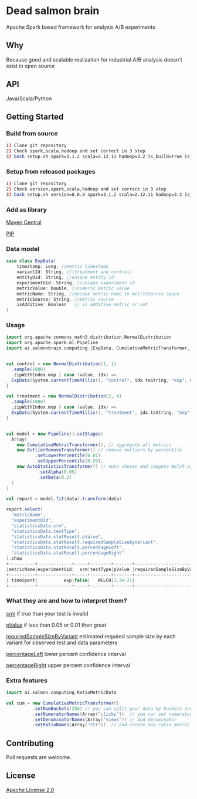 # Dead salmon brain

Apache Spark based framework for analysis A/B experiments

## Why
Because good and scalable
realization for industrial A/B analysis doesn't exist in open source

## API
Java/Scala/Python

## Getting Started
### Build from source

```bash
1) Clone git repository
2) Check spark,scala,hadoop and set correct in 3 step
3) bash setup.sh spark=3.1.2 scala=2.12.11 hadoop=3.2 is_build=true is_install_python_lib=false
```

### Setup from released packages
```bash
1) Clone git repository
2) Check version,spark,scala,hadoop and set correct in 3 step
3) bash setup.sh version=0.0.4 spark=3.1.2 scala=2.12.11 hadoop=3.2 is_build=false is_install_python_lib=false
```

### Add as library
[Maven Central](https://mvnrepository.com/artifact/ai.salmonbrain/)

[PIP](https://pypi.org/project/dead-salmon-brain/)


### Data model

```scala
case class ExpData(
    timestamp: Long, //metric timestamp
    variantId: String, //(treatment and control)
    entityUid: String, //unique entity id
    experimentUid: String, //unique experiment id
    metricValue: Double, //numeric metric value
    metricName: String, //unique metric name in metricSource space  
    metricSource: String, //metric source 
    isAdditive: Boolean   // is additive metric or not
)
```

### Usage 


```scala
import org.apache.commons.math3.distribution.NormalDistribution
import org.apache.spark.ml.Pipeline
import ai.salmonbrain.computing.{ExpData, CumulativeMetricTransformer, OutlierRemoveTransformer, AutoStatisticsTransformer}


val control = new NormalDistribution(1, 1)
  .sample(1000)
  .zipWithIndex.map { case (value, idx) =>
  ExpData(System.currentTimeMillis(), "control", idx.toString, "exp", value, "timeSpent")
}

val treatment = new NormalDistribution(2, 4)
  .sample(1000)
  .zipWithIndex.map { case (value, idx) =>
  ExpData(System.currentTimeMillis(), "treatment", idx.toString, "exp", value, "timeSpent")
}


val model = new Pipeline().setStages(
  Array(
    new CumulativeMetricTransformer(), // aggregate all metrics
    new OutlierRemoveTransformer() // remove outliers by percentile
           .setLowerPercentile(0.01)
           .setUpperPercentile(0.99),
    new AutoStatisticsTransformer() // auto choose and compute Welch or MannWhitney test
            .setAlpha(0.05)
            .setBeta(0.2)
  )
)

val report = model.fit(data).transform(data)

report.select(
  "metricName",
  "experimentUid",
  "statisticsData.srm",
  "statisticsData.testType",
  "statisticsData.statResult.pValue",
  "statisticsData.statResult.requiredSampleSizeByVariant",
  "statisticsData.statResult.percentageLeft",
  "statisticsData.statResult.percentageRight"
).show
+----------+-------------+-----+--------+-------+---------------------------+-----------------+-----------------+
|metricName|experimentUid|  srm|testType|pValue |requiredSampleSizeByVariant|   percentageLeft|  percentageRight|
+----------+-------------+-----+--------+-------+---------------------------+-----------------+-----------------+
| timeSpent|          exp|false|   WELCH|1.3e-21|                         82|          94.6294|         148.8822|
+----------+-------------+-----+--------+-------+---------------------------+-----------------+-----------------+
```

### What they are and how to interpret them?
[srm](https://towardsdatascience.com/the-essential-guide-to-sample-ratio-mismatch-for-your-a-b-tests-96a4db81d7a4)
 if true than your test is invalid 

[pValue](https://en.wikipedia.org/wiki/P-value) 
 if less than 0.05 or 0.01 then great

[requiredSampleSizeByVariant](https://en.wikipedia.org/wiki/Sample_size_determination)
 estimated required sample size by each variant for observed test and data parameters

[percentageLeft](https://en.wikipedia.org/wiki/Confidence_interval) 
 lower percent confidence interval

[percentageRight](https://en.wikipedia.org/wiki/Confidence_interval) 
 upper percent confidence interval

### Extra features
```scala
import ai.salmon.computing.RatioMetricData

val cum = new CumulativeMetricTransformer()
          .setNumBuckets(256) // you can split your data by buckets and use buckets like new entity
          .setNumeratorNames(Array("clicks"))  // you can set numerator
          .setDenominatorNames(Array("views")) // and denominator
          .setRatioNames(Array("ctr"))  // and create new ratio metric
```

## Contributing
Pull requests are welcome.

## License
[Apache License 2.0](https://www.apache.org/licenses/LICENSE-2.0)
